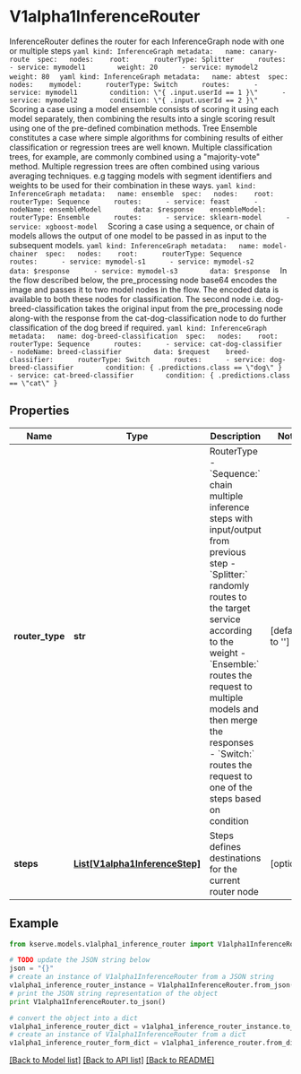# V1alpha1InferenceRouter

InferenceRouter defines the router for each InferenceGraph node with one or multiple steps  ```yaml kind: InferenceGraph metadata:   name: canary-route  spec:   nodes:    root:      routerType: Splitter      routes:      - service: mymodel1        weight: 20      - service: mymodel2        weight: 80  ```  ```yaml kind: InferenceGraph metadata:   name: abtest  spec:   nodes:    mymodel:      routerType: Switch      routes:      - service: mymodel1        condition: \"{ .input.userId == 1 }\"      - service: mymodel2        condition: \"{ .input.userId == 2 }\"  ```  Scoring a case using a model ensemble consists of scoring it using each model separately, then combining the results into a single scoring result using one of the pre-defined combination methods.  Tree Ensemble constitutes a case where simple algorithms for combining results of either classification or regression trees are well known. Multiple classification trees, for example, are commonly combined using a \"majority-vote\" method. Multiple regression trees are often combined using various averaging techniques. e.g tagging models with segment identifiers and weights to be used for their combination in these ways. ```yaml kind: InferenceGraph metadata:   name: ensemble  spec:   nodes:    root:      routerType: Sequence      routes:      - service: feast      - nodeName: ensembleModel        data: $response    ensembleModel:      routerType: Ensemble      routes:      - service: sklearn-model      - service: xgboost-model  ```  Scoring a case using a sequence, or chain of models allows the output of one model to be passed in as input to the subsequent models. ```yaml kind: InferenceGraph metadata:   name: model-chainer  spec:   nodes:    root:      routerType: Sequence      routes:      - service: mymodel-s1      - service: mymodel-s2        data: $response      - service: mymodel-s3        data: $response  ```  In the flow described below, the pre_processing node base64 encodes the image and passes it to two model nodes in the flow. The encoded data is available to both these nodes for classification. The second node i.e. dog-breed-classification takes the original input from the pre_processing node along-with the response from the cat-dog-classification node to do further classification of the dog breed if required. ```yaml kind: InferenceGraph metadata:   name: dog-breed-classification  spec:   nodes:    root:      routerType: Sequence      routes:      - service: cat-dog-classifier      - nodeName: breed-classifier        data: $request    breed-classifier:      routerType: Switch      routes:      - service: dog-breed-classifier        condition: { .predictions.class == \"dog\" }      - service: cat-breed-classifier        condition: { .predictions.class == \"cat\" }  ```

## Properties

Name | Type | Description | Notes
------------ | ------------- | ------------- | -------------
**router_type** | **str** | RouterType  - &#x60;Sequence:&#x60; chain multiple inference steps with input/output from previous step  - &#x60;Splitter:&#x60; randomly routes to the target service according to the weight  - &#x60;Ensemble:&#x60; routes the request to multiple models and then merge the responses  - &#x60;Switch:&#x60; routes the request to one of the steps based on condition | [default to '']
**steps** | [**List[V1alpha1InferenceStep]**](V1alpha1InferenceStep.md) | Steps defines destinations for the current router node | [optional] 

## Example

```python
from kserve.models.v1alpha1_inference_router import V1alpha1InferenceRouter

# TODO update the JSON string below
json = "{}"
# create an instance of V1alpha1InferenceRouter from a JSON string
v1alpha1_inference_router_instance = V1alpha1InferenceRouter.from_json(json)
# print the JSON string representation of the object
print V1alpha1InferenceRouter.to_json()

# convert the object into a dict
v1alpha1_inference_router_dict = v1alpha1_inference_router_instance.to_dict()
# create an instance of V1alpha1InferenceRouter from a dict
v1alpha1_inference_router_form_dict = v1alpha1_inference_router.from_dict(v1alpha1_inference_router_dict)
```
[[Back to Model list]](../README.md#documentation-for-models) [[Back to API list]](../README.md#documentation-for-api-endpoints) [[Back to README]](../README.md)


